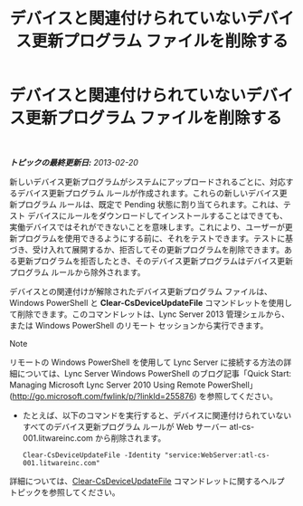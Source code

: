 ﻿---
title: デバイスと関連付けられていないデバイス更新プログラム ファイルを削除する
TOCTitle: デバイスと関連付けられていないデバイス更新プログラム ファイルを削除する
ms:assetid: ecebbf73-b456-4990-a91d-308b84d39404
ms:mtpsurl: https://technet.microsoft.com/ja-jp/library/JJ994084(v=OCS.15)
ms:contentKeyID: 52056744
ms.date: 05/19/2016
mtps_version: v=OCS.15
ms.translationtype: HT
---

# デバイスと関連付けられていないデバイス更新プログラム ファイルを削除する

 

_**トピックの最終更新日:** 2013-02-20_

新しいデバイス更新プログラムがシステムにアップロードされるごとに、対応するデバイス更新プログラム ルールが作成されます。これらの新しいデバイス更新プログラム ルールは、既定で Pending 状態に割り当てられます。これは、テスト デバイスにルールをダウンロードしてインストールすることはできても、実働デバイスではそれができないことを意味します。これにより、ユーザーが更新プログラムを使用できるようにする前に、それをテストできます。テストに基づき、受け入れて展開するか、拒否してその更新プログラムを削除できます。ある更新プログラムを拒否したとき、そのデバイス更新プログラムはデバイス更新プログラム ルールから除外されます。


デバイスとの関連付けが解除されたデバイス更新プログラム ファイルは、Windows PowerShell と **Clear-CsDeviceUpdateFile** コマンドレットを使用して削除できます。このコマンドレットは、Lync Server 2013 管理シェルから、または Windows PowerShell のリモート セッションから実行できます。

> [!NOTE]
> リモートの Windows PowerShell を使用して Lync Server に接続する方法の詳細については、Lync Server Windows PowerShell のブログ記事「Quick Start: Managing Microsoft Lync Server 2010 Using Remote PowerShell」 (<a href="http://go.microsoft.com/fwlink/p/?linkid=255876">http://go.microsoft.com/fwlink/p/?linkId=255876</a>) を参照してください。



  - たとえば、以下のコマンドを実行すると、デバイスに関連付けられていないすべてのデバイス更新プログラム ルールが Web サーバー atl-cs-001.litwareinc.com から削除されます。
    
        Clear-CsDeviceUpdateFile -Identity "service:WebServer:atl-cs-001.litwareinc.com"

詳細については、[Clear-CsDeviceUpdateFile](https://docs.microsoft.com/en-us/powershell/module/skype/Clear-CsDeviceUpdateFile) コマンドレットに関するヘルプ トピックを参照してください。

